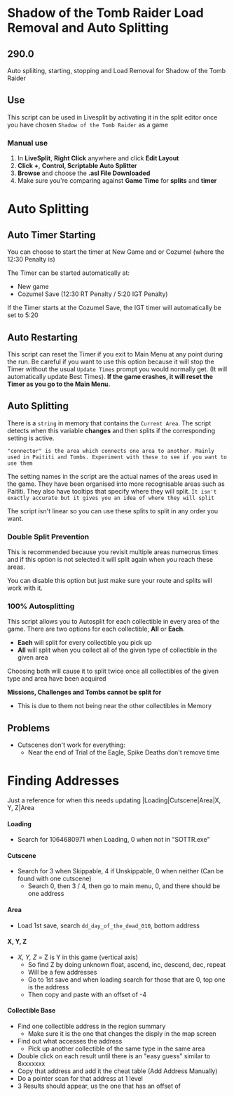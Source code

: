 # Shadow of the Tomb Raider Load Removal and Auto Splitting

## 290.0

Auto spliiting, starting, stopping and Load Removal for Shadow of the Tomb Raider

## Use

This script can be used in Livesplit by activating it in the split editor once you have chosen `Shadow of the Tomb Raider` as a game

### Manual use
1. In **LiveSplit**, **Right Click** anywhere and click **Edit Layout**
2. **Click +**, **Control, Scriptable Auto Splitter**
3. **Browse** and choose the **.asl  File Downloaded**
4. Make sure you're comparing against **Game Time** for **splits** and **timer**

# Auto Splitting
## Auto Timer Starting
You can choose to start the timer at New Game and or Cozumel (where the 12:30 Penalty is)

The Timer can be started automatically at:
 - New game
 - Cozumel Save (12:30 RT Penalty / 5:20 IGT Penalty)
 
 If the Timer starts at the Cozumel Save, the IGT timer will automatically be set to 5:20
   
## Auto Restarting
This script can reset the Timer if you exit to Main Menu at any point during the run. Be careful if you want to use this option because it will stop the Timer without the usual `Update Times` prompt you would normally get. (It will automatically update Best Times). **If the game crashes, it will reset the Timer as you go to the Main Menu.**

## Auto Splitting
There is a `string` in memory that contains the `Current Area`. The script detects when this variable **changes** and then splits if the corresponding setting is active.

`"connector" is the area which connects one area to another. Mainly used in Paititi and Tombs. Experiment with these to see if you want to use them`

The setting names in the script are the actual names of the areas used in the game. They have been organised into more recognisable areas such as Paititi. They also have tooltips that specify where they will split. `It isn't exactly accurate but it gives you an idea of where they will split`

The script isn't linear so you can use these splits to split in any order you want.

### Double Split Prevention
This is recommended because you revisit multiple areas numeorus times and if this option is not selected it will split again when you reach these areas.

You can disable this option but just make sure your route and splits will work with it.

### 100% Autosplitting
This script allows you to Autosplit for each collectible in every area of the game. There are two options for each collectible, **All** or **Each**.
 - **Each** will split for every collectible you pick up
 - **All** will split when you collect all of the given type of collectible in the given area
 
Choosing both will cause it to split twice once all collectibles of the given type and area have been acquired

**Missions, Challenges and Tombs cannot be split for**
 - This is due to them not being near the other collectibles in Memory

## Problems
- Cutscenes don't work for everything:
  - Near the end of Trial of the Eagle, Spike Deaths don't remove time

# Finding Addresses
Just a reference for when this needs updating
|Loading|Cutscene|Area|X, Y, Z|Area
#### Loading
- Search for 1064680971 when Loading, 0 when not in "SOTTR.exe"
#### Cutscene
- Search for 3 when Skippable, 4 if Unskippable, 0 when neither (Can be found with one cutscene)
  - Search 0, then 3 / 4, then go to main menu, 0, and there should be one address
#### Area
- Load 1st save, search `dd_day_of_the_dead_010`, bottom address
#### X, Y, Z
- *X, Y, Z* = Z is Y in this game (vertical axis)
  - So find Z by doing unknown float, ascend, inc, descend, dec, repeat
  - Will be a few addresses
  - Go to 1st save and when loading search for those that are 0, top one is the address
  - Then copy and paste with an offset of -4
#### Collectible Base
 - Find one collectible address in the region summary
   - Make sure it is the one that changes the disply in the map screen
 - Find out what accesses the address
    - Pick up another collectible of the same type in the same area
 - Double click on each result until there is an "easy guess" similar to 8xxxxxxx
 - Copy that address and add it the cheat table (Add Address Manually)
 - Do a pointer scan for that address at 1 level
  - 3 Results should appear, us the one that has an offset of 
